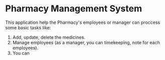# Pharmacy Management System

This application help the Pharmacy's employees or manager can proccess some basic tasks like:

1. Add, update, delete the medicines.
2. Manage employees (as a manager, you can timekeeping, note for each employees).
3. You can
